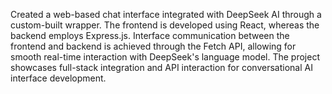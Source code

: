 Created a web-based chat interface integrated with DeepSeek AI through a custom-built wrapper.
The frontend is developed using React, whereas the backend employs Express.js.
Interface communication between the frontend and backend is achieved through the Fetch API, allowing for smooth real-time interaction with DeepSeek's language model.
The project showcases full-stack integration and API interaction for conversational AI interface development.
